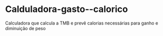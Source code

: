 # Calduladora-gasto--calorico
 Calculadora que calcula a TMB e prevê calorias necessárias para ganho e diminuição de peso

